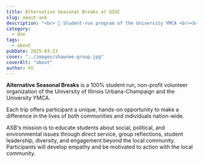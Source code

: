 ```yaml
---
title: Alternative Seasonal Breaks at UIUC
slug: about-asb
description: "<br> 🌲 Student-run program of the University YMCA <br><br> 🚐 Volunteer across the US during spring break <br><br> 🛠️ Make a meaningful impact on social issues <br>"
category:
  - One
tags:
  - about
pubDate: 2025-03-23
cover: "../images/shawnee-group.jpg"
coverAlt: "about"
author: VV
---
```


**Alternative Seasonal Breaks** is a 100% student run, non-profit volunteer organization of the University of Illinois Urbana-Champaign and the University YMCA.

Each trip offers participant a unique, hands-on opportunity to make a difference in the lives of both communities and individuals nation-wide.

ASB's mission is to educate students about social, political, and environmental issues through direct service, group reflections, student leadership, diversity, and engagement beyond the local community. Participants will develop empathy and be motivated to action with the local community.
